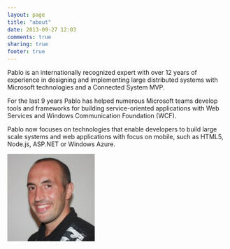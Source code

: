 ```yaml
---
layout: page
title: "about"
date: 2013-09-27 12:03
comments: true
sharing: true
footer: true
---
```


Pablo is an internationally recognized expert with over 12 years of experience in designing and implementing large distributed systems with Microsoft technologies and a Connected System MVP.

For the last 9 years Pablo has helped numerous Microsoft teams develop tools and frameworks for building service-oriented applications with Web Services and Windows Communication Foundation (WCF).

Pablo now focuses on technologies that enable developers to build large scale systems and web applications with focus on mobile, such as HTML5, Node.js, ASP.NET or Windows Azure.

![alt text](/images/pablo.jpg "Pablo")